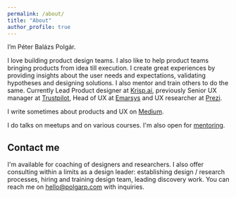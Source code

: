 ```yaml
---
permalink: /about/
title: "About"
author_profile: true
---
```


I’m Péter Balázs Polgár.

I love building product design teams. I also like to help product teams bringing products from idea till execution. I create great experiences by providing insights about the user needs and expectations, validating hypotheses and designing solutions. I also mentor and train others to do the same. Currently Lead Product designer at [Krisp.ai](https://krisp.ai), previously Senior UX manager at [Trustpilot](https://www.trustpilot.com/), Head of UX at [Emarsys](https://emarsys.com/) and UX researcher at [Prezi](https://prezi.com/).

I write sometimes about products and UX on [Medium](https://medium.com/@polgarp).

I do talks on meetups and on various courses. I'm also open for [mentoring](http://uxcoffeehours.com/).

## Contact me

I'm available for coaching of designers and researchers. I also offer consulting within a limits as a design leader: establishing design / research processes, hiring and training design team, leading discovery work. You can reach me on [hello@polgarp.com](mailto:hello@polgarp.com) with inquiries.
